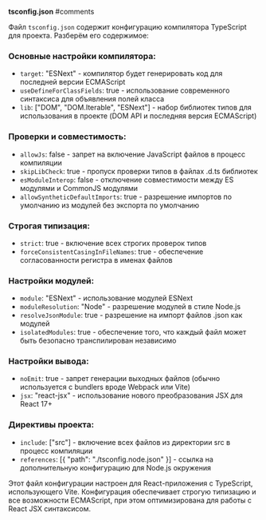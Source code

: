 **tsconfig.json**
#comments 

Файл `tsconfig.json` содержит конфигурацию компилятора TypeScript для проекта. Разберём его содержимое:

### Основные настройки компилятора:

- `target`: "ESNext" - компилятор будет генерировать код для последней версии ECMAScript
- `useDefineForClassFields`: true - использование современного синтаксиса для объявления полей класса
- `lib`: ["DOM", "DOM.Iterable", "ESNext"] - набор библиотек типов для использования в проекте (DOM API и последняя версия ECMAScript)

### Проверки и совместимость:

- `allowJs`: false - запрет на включение JavaScript файлов в процесс компиляции
- `skipLibCheck`: true - пропуск проверки типов в файлах .d.ts библиотек
- `esModuleInterop`: false - отключение совместимости между ES модулями и CommonJS модулями
- `allowSyntheticDefaultImports`: true - разрешение импортов по умолчанию из модулей без экспорта по умолчанию

### Строгая типизация:

- `strict`: true - включение всех строгих проверок типов
- `forceConsistentCasingInFileNames`: true - обеспечение согласованности регистра в именах файлов

### Настройки модулей:

- `module`: "ESNext" - использование модулей ESNext
- `moduleResolution`: "Node" - разрешение модулей в стиле Node.js
- `resolveJsonModule`: true - разрешение на импорт файлов .json как модулей
- `isolatedModules`: true - обеспечение того, что каждый файл может быть безопасно транспилирован независимо

### Настройки вывода:

- `noEmit`: true - запрет генерации выходных файлов (обычно используется с bundlers вроде Webpack или Vite)
- `jsx`: "react-jsx" - использование нового преобразования JSX для React 17+

### Директивы проекта:

- `include`: ["src"] - включение всех файлов из директории src в процесс компиляции
- `references`: [{ "path": "./tsconfig.node.json" }] - ссылка на дополнительную конфигурацию для Node.js окружения

Этот файл конфигурации настроен для React-приложения с TypeScript, использующего Vite. Конфигурация обеспечивает строгую типизацию и все возможности ECMAScript, при этом оптимизирована для работы с React JSX синтаксисом.